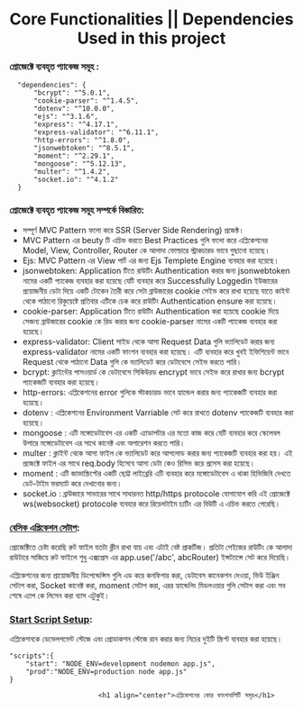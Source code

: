 <h1 align="center"> Core Functionalities || Dependencies Used in this project</h1>

### প্রোজেক্টে ব্যবহৃত প্যাকেজ সমূহ :

```
  "dependencies": {
      "bcrypt": "^5.0.1",
      "cookie-parser": "^1.4.5",
      "dotenv": "^10.0.0",
      "ejs": "^3.1.6",
      "express": "^4.17.1",
      "express-validator": "^6.11.1",
      "http-errors": "^1.8.0",
      "jsonwebtoken": "^8.5.1",
      "moment": "^2.29.1",
      "mongoose": "^5.12.13",
      "multer": "^1.4.2",
      "socket.io": "^4.1.2"
  }
```

### প্রোজেক্টে ব্যবহৃত প্যাকেজ সমূহ সম্পর্কে বিস্তারিত:

- সম্পূর্ণ MVC Pattern ফলো করে SSR (Server Side Rendering) প্রজেক্ট।
- MVC Pattern এর beuty টি এচিভ করতে Best Practices গুলি ফলো করে এপ্লিকেশনের Model, View, Controller, Router কে আলাদা ফোল্ডারে স্ট্রাকচারড ভাবে গুছানো হয়েছে।
- Ejs: MVC Pattern এর View পার্ট এর জন্য Ejs Templete Engine ব্যবহার করা হয়েছে।
- jsonwebtoken: Application টিতে রাউটিং Authentication করার জন্য jsonwebtoken নামের একটি প্যাকেজ ব্যবহার করা হয়েছে যেটি ব্যবহার করে Successfully Loggedin ইউজারের প্রয়োজনীয় ডেটা দিয়ে একটি টোকেন তৈরী করে সেটা ব্রাউজারের cookie সেইভ করে রাখা হয়েছে যাতে কাইন্ট থেকে পাঠানো রিকুয়েষ্টে প্রতিবার এটিকে চেক করে রাউটিং Authentication ensure করা হয়েছে।
- cookie-parser: Application টিতে রাউটিং Authentication করা হয়েছে cookie দিয়ে সেজন্য ব্রাউজারের cookie কে রিড করার জন্য cookie-parser নামের একটি প্যাকেজ ব্যবহার করা হয়েছে।
- express-validator: Client সাইড থেকে আসা Request Data গুলি ভ্যালিডেট করার জন্য express-validator নামের একটি ফাংশন ব্যবহার করা হয়েছে। এটি ব্যবহার করে খুবই ইফিশিয়েন্ট ভাবে Request থেকে পাঠানো Data গুলি কে ভ্যালিডেট করে ডেটাবেসে সেইভ করতে পারি।
- bcrypt: ক্লাইন্টের পাসওয়ার্ড কে ডেটাবেসে সিকিউরড encrypt ভাবে সেইভ করে রাখার জন্য bcrypt প্যাকেজটি ব্যবহার করা হয়েছে।
- http-errors: এপ্লিকেশনের error গুলিকে স্টাকচারড ভাবে হ্যান্ডেল করার জন্য প্যাকেজটি ব্যবহার করা হয়েছে।
- dotenv : এপ্লিকেশনের Environment Varriable সেট করে রাখতে dotenv প্যাকেজটি ব্যবহার করা হয়েছে।
- mongoose : এটি মঙ্গোডেটাবেস এর একটি এ্যাডাপটার এর মতো কাজ করে যেটি ব্যবহার করে স্কেলেবল উপারে মঙ্গোডেটাবেস এর সাথে কানেক্ট এবং অপারেশন করতে পারি।
- multer : ক্লাইন্ট থেকে আসা ফাইল কে ভ্যালিডেট করে আপলোড করার জন্য প্যাকেজটি ব্যবহার করা হয়। এই প্রজেক্টে ফাইল এর সাথে req.body হিসেবে আসা ডেটা কেও রিসিভ করে প্রসেস করা হয়েছে।
- moment : এটি জাভাস্ক্রিপ্টের একটি ছোট্ট লাইব্রেরি এটি ব্যবহার করে মঙ্গোডেটাবেস এ থাকা হিভিজিবি দেখতে ডেট-টাইম ফরম্যাট করে দেখানোর জন্য।
- socket.io : ব্রাউজারে সাভারের সাথে সাধারনত http/https protocole যোগাযোগ করি এই প্রোজেক্টে ws(websocket) protocole ব্যবহার করে রিয়েলটাইম চ্যটিং এর বিউটি এ এচিভ করতে পেরেছি।

### [বেসিক এপ্লিকেশন সেটাপ](https://github.com/pronazmul/chat-application-express-mvc/blob/develop/app.js):

প্রোজেক্টিতে চেষ্টা করেছি রুট ফাইল যতটা ক্লীন রাখা যায় এবং এটাই বেষ্ট প্রাকটিজ। প্রতিটা পেইজের রাউটিং কে আলাদা রাউটারে সাজিয়ে রুট ফাইলে শুধু এক্সপ্রেস এর app.use('/abc', abcRouter) ইন্সট্যান্সে সেট করে দিয়েছি।

এপ্লিকেশনের জন্য প্রায়োজনীয় ডিপেন্ডেন্সিস গুলি এড করে কনফিগার করা, ডেটাবেস কানেকশন দেওয়া, ভিউ ইঞ্জিন সেটাপ করা, Socket কানেক্ট করা, moment সেটাপ করা, এরর হ্যান্ডেলিং মিডলওয়ার গুলি সেটাপ করা এবং সব শেষে এ্যাপ কে লিসেন করা ব্যাস এটুকুই। 

### [Start Script Setup](https://github.com/pronazmul/chat-application-express-mvc/blob/develop/package.json):

এপ্লিকেশনকে ডেভেলপমেন্ট স্টেজে এবং প্রোডাকশন স্টেজে রান করার জন্য নিচের দুইটি স্ক্রিপ্ট ব্যবহার করা হয়েছে।

```
"scripts":{
    "start": "NODE_ENV=development nodemon app.js",
    "prod":"NODE_ENV=production node app.js"
}
```

                          <h1 align="center">এপ্লিকেশনের কোর ফাংশনালিটি সমূহ</h1>

